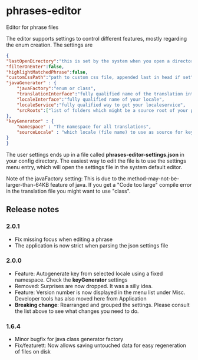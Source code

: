 # phrases-editor
Editor for phrase files

The editor supports settings to control different features, mostly regarding the enum creation. The settings are

```json
{
"lastOpenDirectory":"this is set by the system when you open a directory",
"filterOnEnter":false,
"highlightMatchedPhrase":false,
"customCssPath":"path to custom css file, appended last in head if set",
"javaGenerator" : {
	"javaFactory":"enum or class",
	"translationInterface":"fully qualified name of the translation interface",
	"localeInterface":"fully qualified name of your locale",
	"localeService":"fully qualified way to get your localeservice",
	"srcRoots":["list of folders which might be a source root of your project","usually something like src"]
},
"keyGenerator" : {
	"namespace" : "The namespace for all translations",
	"sourceLocale" : "which locale (file name) to use as source for keys"
}
}
```

The user settings ends up in a file called **phrases-editor-settings.json** in your config directory. The easiest way to edit the file is to use the settings menu entry, which will open the settings file in the system default editor.

Note of the javaFactory setting: This is due to the method-may-not-be-larger-than-64KB feature of java. If you get a "Code too large" compile error in the translation file you might want to use "class".

## Release notes

### 2.0.1
* Fix missing focus when editing a phrase
* The application is now strict when parsing the json settings file

### 2.0.0
* Feature: Autogenerate key from selected locale using a fixed namespace. Check the **keyGenerator** settings
* Removed: Surprises are now dropped. It was a silly idea.
* Feature: Version number is now displayed in the menu list under Misc. Developer tools has also moved here from Application
* **Breaking change**: Rearranged and grouped the settings. Please consult the list above to see what changes you need to do.
### 1.6.4
* Minor bugfix for java class generator factory
* Fix/featurett: Now allows saving untouched data for easy regeneration of files on disk
